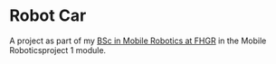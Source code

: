# Robot Car
A project as part of my [BSc in Mobile Robotics at FHGR](https://fhgr.ch/mr) in the Mobile Roboticsproject 1 module.
